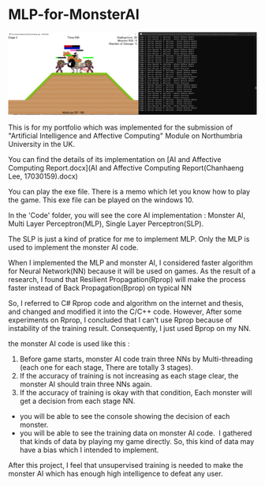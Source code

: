 # MLP-for-MonsterAI
![game_screenshot](screenshot.png)

This is for my portfolio which was implemented for the submission of 
"Artificial Intelligence and Affective Computing" Module on Northumbria University in the UK.



You can find the details of its implementation on [AI and Affective Computing Report.docx](AI and Affective Computing Report(Chanhaeng Lee, 17030159).docx)



You can play the exe file. There is a memo which let you know how to play the game.
This exe file can be played on the windows 10.

In the 'Code' folder, you will see the core AI implementation : Monster AI, Multi Layer Perceptron(MLP), Single Layer Perceptron(SLP).

The SLP is just a kind of pratice for me to implement MLP.
Only the MLP is used to implement the monster AI code.

When I implemented the MLP and monster AI, I considered faster algorithm for Neural Network(NN) because it will be used on games. 
As the result of a research, I found that Resilient Propagation(Rprop) will make the process faster 
instead of Back Propagation(Bprop) on typical NN

So, I referred to C# Rprop code and algorithm on the internet and thesis, and changed and modified it into the C/C++ code.
However, After some experiments on Rprop, I concluded that I can't use Rprop because of instability of the training result.
Consequently, I just used Bprop on my NN. 

the monster AI code is used like this :

1. Before game starts, monster AI code train three NNs by Multi-threading (each one for each stage, There are totally 3 stages).
2. If the accuracy of training is not increasing as each stage clear, the monster AI should train three NNs again.
3. If the accuracy of training is okay with that condition, Each monster will get a decision from each stage NN.

* you will be able to see the console showing the decision of each monster.
* you will be able to see the training data on monster AI code.
  I gathered that kinds of data by playing my game directly. So, this kind of data may have a bias which I intended to implement.


 After this project, I feel that unsupervised training is needed to make the monster AI which has enough high intelligence to defeat any user.

